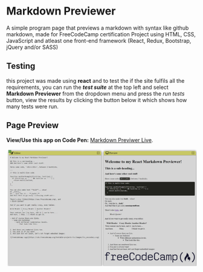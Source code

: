 # Markdown Previewer
 A simple program page that previews  a markdown with syntax like github markdown, made for FreeCodeCamp certification Project using HTML, CSS, JavaScript and atleast one front-end framework (React, Redux,  Bootstrap, jQuery and/or SASS)

## Testing
 this project was made using **react** and to test the if the site fulfils all the requirements, you can run the ***test suite*** at the top left and select **Markdown Previewer** from the dropdown menu and press the *run tests* button, view the results by clicking the button below it which shows how many tests were run.

## Page Preview
 **View/Use this app on Code Pen:** [Markdown Previwer Live](https://codepen.io/PHULUSO-SINGO/full/LEPOmXa).

 ![](Preview.png)